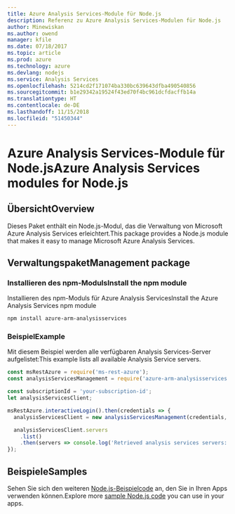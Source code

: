 ```yaml
---
title: Azure Analysis Services-Module für Node.js
description: Referenz zu Azure Analysis Services-Modulen für Node.js
author: Minewiskan
ms.author: owend
manager: kfile
ms.date: 07/18/2017
ms.topic: article
ms.prod: azure
ms.technology: azure
ms.devlang: nodejs
ms.service: Analysis Services
ms.openlocfilehash: 5214cd2f171074ba330bc639643dfba490540856
ms.sourcegitcommit: b1e29342a19524f43ed70f4bc961dcfdacffb14a
ms.translationtype: HT
ms.contentlocale: de-DE
ms.lasthandoff: 11/15/2018
ms.locfileid: "51450344"
---
```

# <a name="azure-analysis-services-modules-for-nodejs"></a><span data-ttu-id="eecfb-103">Azure Analysis Services-Module für Node.js</span><span class="sxs-lookup"><span data-stu-id="eecfb-103">Azure Analysis Services modules for Node.js</span></span>

## <a name="overview"></a><span data-ttu-id="eecfb-104">Übersicht</span><span class="sxs-lookup"><span data-stu-id="eecfb-104">Overview</span></span>
<span data-ttu-id="eecfb-105">Dieses Paket enthält ein Node.js-Modul, das die Verwaltung von Microsoft Azure Analysis Services erleichtert.</span><span class="sxs-lookup"><span data-stu-id="eecfb-105">This package provides a Node.js module that makes it easy to manage Microsoft Azure Analysis Services.</span></span>

## <a name="management-package"></a><span data-ttu-id="eecfb-106">Verwaltungspaket</span><span class="sxs-lookup"><span data-stu-id="eecfb-106">Management package</span></span>

### <a name="install-the-npm-module"></a><span data-ttu-id="eecfb-107">Installieren des npm-Moduls</span><span class="sxs-lookup"><span data-stu-id="eecfb-107">Install the npm module</span></span>

<span data-ttu-id="eecfb-108">Installieren des npm-Moduls für Azure Analysis Services</span><span class="sxs-lookup"><span data-stu-id="eecfb-108">Install the Azure Analysis Services npm module</span></span>

```bash
npm install azure-arm-analysisservices
```

### <a name="example"></a><span data-ttu-id="eecfb-109">Beispiel</span><span class="sxs-lookup"><span data-stu-id="eecfb-109">Example</span></span>

<span data-ttu-id="eecfb-110">Mit diesem Beispiel werden alle verfügbaren Analysis Services-Server aufgelistet:</span><span class="sxs-lookup"><span data-stu-id="eecfb-110">This example lists all available Analysis Service servers.</span></span>

```javascript
const msRestAzure = require('ms-rest-azure');
const analysisServicesManagement = require('azure-arm-analysisservices');

const subscriptionId = 'your-subscription-id';
let analysisServicesClient;

msRestAzure.interactiveLogin().then(credentials => {
  analysisServicesClient = new analysisServicesManagement(credentials, subscriptionId);

  analysisServicesClient.servers
    .list()
    .then(servers => console.log('Retrieved analysis services servers: ', servers));
});
```

## <a name="samples"></a><span data-ttu-id="eecfb-111">Beispiele</span><span class="sxs-lookup"><span data-stu-id="eecfb-111">Samples</span></span>

<span data-ttu-id="eecfb-112">Sehen Sie sich den weiteren [Node.js-Beispielcode](https://azure.microsoft.com/resources/samples/?platform=nodejs) an, den Sie in Ihren Apps verwenden können.</span><span class="sxs-lookup"><span data-stu-id="eecfb-112">Explore more [sample Node.js code](https://azure.microsoft.com/resources/samples/?platform=nodejs) you can use in your apps.</span></span>
